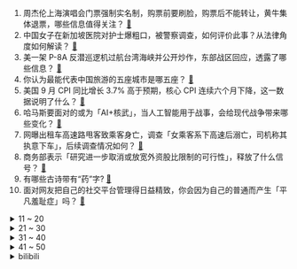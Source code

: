 1. 周杰伦上海演唱会门票强制实名制，购票前要刷脸，购票后不能转让，黄牛集体退票，哪些信息值得关注？ [:link:](https://www.zhihu.com/question/625766299)
2. 中国女子在新加坡医院对护士爆粗口，被警察调查，如何评价此事？从法律角度如何解读？ [:link:](https://www.zhihu.com/question/625744749)
3. 美一架 P-8A 反潜巡逻机过航台湾海峡并公开炒作，东部战区回应，透露了哪些信息？ [:link:](https://www.zhihu.com/question/625776756)
4. 你认为最能代表中国旅游的五座城市是哪五座？ [:link:](https://www.zhihu.com/question/617538051)
5. 美国 9 月 CPI 同比增长 3.7% 高于预期，核心 CPI 连续六个月下降，这一数据说明了什么？ [:link:](https://www.zhihu.com/question/625862851)
6. 哈马斯要面对的或为「AI+核武」，当人工智能用于战事，会给现代战争带来哪些变化？ [:link:](https://www.zhihu.com/question/625789165)
7. 网曝出租车高速路甩客致乘客身亡，调查「女乘客系下高速后溺亡，司机称其执意下车」，后续调查情况如何？ [:link:](https://www.zhihu.com/question/625756667)
8. 商务部表示「研究进一步取消或放宽外资股比限制的可行性」，释放了什么信号？ [:link:](https://www.zhihu.com/question/625792908)
9. 有哪些古诗带有“药”字? [:link:](https://www.zhihu.com/question/625758160)
10. 面对网友把自己的社交平台管理得日益精致，你会因为自己的普通而产生「平凡羞耻症」吗？ [:link:](https://www.zhihu.com/question/625769736)
<details>
<summary>11 ~ 20</summary>

11. 我国去年出生人口 956 万，二孩占比 38.9 % ，三孩及以上占比15.0 %，哪些信息值得关注？ [:link:](https://www.zhihu.com/question/625777121)
12. 韩寒被曝因餐厅亏损上亿，投资人称餐厅名气响但餐品太难吃，自己亏损上千万，具体情况如何？ [:link:](https://www.zhihu.com/question/625753258)
13. 「阿根廷特朗普」鼓吹美元化，比索暴跌，一美元可兑 1050 比索，被批焚烧国家博选票，如何看待此事？ [:link:](https://www.zhihu.com/question/625749892)
14. 六千人民币够在日本玩一星期吗? [:link:](https://www.zhihu.com/question/624777236)
15. 你认为最好吃的面条是什么？ [:link:](https://www.zhihu.com/question/618729853)
16. 最近刚换了4070ti，但是游戏掉帧更严重了。请问我这套配置哪里出了问题？ [:link:](https://www.zhihu.com/question/622481932)
17. 如何评价正面连接的文章《电子竞技不相信女性》？阻碍女性电子竞技的原因到底是什么? [:link:](https://www.zhihu.com/question/625757916)
18. 最新研究显示，低学历男性终身不婚率或继续走高，如何评价这一判断？将带来哪些影响？ [:link:](https://www.zhihu.com/question/625743753)
19. 以负债一亿为代价获得《Dota/Dota2》的一件装备，选哪个不亏？ [:link:](https://www.zhihu.com/question/548024294)
20. 拼多多上 iphone 15 系列比官网便宜了 500 元起，可以放心买吗？ [:link:](https://www.zhihu.com/question/625614092)
</details>
<details>
<summary>21 ~ 30</summary>

21. E 人和 I 人在运动健身方式偏好上有哪些不同？ [:link:](https://www.zhihu.com/question/623675592)
22. 如何评价《崩坏：星穹铁道》镜流的角色塑造？ [:link:](https://www.zhihu.com/question/625441787)
23. 大多数人庸庸碌碌一生，一事无成的本质是什么 ？ [:link:](https://www.zhihu.com/question/625753739)
24. 学生时期参与运动会的经历，对你现在的运动健身习惯有哪些积极影响？ [:link:](https://www.zhihu.com/question/622740555)
25. 秋天到户外运动健身，有哪些注意事项？ [:link:](https://www.zhihu.com/question/622740532)
26. 为什么《黄鹤楼》能让连李白为此搁笔？ [:link:](https://www.zhihu.com/question/562518835)
27. 想要跳槽一般提前多久投递简历是比较合适的？ [:link:](https://www.zhihu.com/question/622554257)
28. 当 HR 问你目前拿到哪几个 offer ，该如何回答才合适？ [:link:](https://www.zhihu.com/question/622555726)
29. 汇金公司增持四大行，银行股集体高开，瑞丰银行涨停，哪些信息值得关注？ [:link:](https://www.zhihu.com/question/625752577)
30. 《大宅门》导演郭宝昌离世，享年 83 岁，对他及他的作品你有哪些印象？ [:link:](https://www.zhihu.com/question/625785565)
</details>
<details>
<summary>31 ~ 40</summary>

31. 如何评价《一人之下》漫画 643（682）话？ [:link:](https://www.zhihu.com/question/625879568)
32. 为什么口碑不错的《好像也没那么热血沸腾》票房不如预期，是因为开心麻花口碑崩塌导致的吗？ [:link:](https://www.zhihu.com/question/625102836)
33. 南方人习惯靠一身正气抗过冬天，不愿意开空调制暖的背后有哪些原因？ [:link:](https://www.zhihu.com/question/625627760)
34. 商朝甲骨文为啥没有传承下去，反而淹没在历史的长河中？ [:link:](https://www.zhihu.com/question/625062993)
35. 外媒报道「西方盟友派遣的外国雇佣军正离开乌克兰，赴以色列作战」，这将对作战双方产生什么影响？ [:link:](https://www.zhihu.com/question/625778284)
36. 你和你的遗憾和解了吗？ [:link:](https://www.zhihu.com/question/613194766)
37. 公路车真的不推荐装车撑吗? [:link:](https://www.zhihu.com/question/621792480)
38. 欧盟外长称「绝大多数欧盟国家支持与巴勒斯坦继续合作，以色列有些决定违反国际法」，如何解读这一表态？ [:link:](https://www.zhihu.com/question/625587121)
39. 注意缺陷多动障碍「ADHD」是不是真的学习能力差？ [:link:](https://www.zhihu.com/question/616706494)
40. 巴以冲突令韩国担心朝鲜突袭，韩防长称将推进《九一九军事协议》终止，如何解读其表态？ [:link:](https://www.zhihu.com/question/625617408)
</details>
<details>
<summary>41 ~ 50</summary>

41. 如果化妆包里只能放三种，你的必备品是什么？ [:link:](https://www.zhihu.com/question/624478667)
42. 平衡运动与工作，有哪些足不出户也能享受运动带来的快感的方法？ [:link:](https://www.zhihu.com/question/622160112)
43. 沙特王储和伊朗总统复交后首次通话，讨论巴以冲突，透露了哪些信息？ [:link:](https://www.zhihu.com/question/625744453)
44. 哪种航天器推进系统，最有可能率先实现星际远航？ [:link:](https://www.zhihu.com/question/624973831)
45. 蜜雪冰城写偷餐警告引发热议，专家称两年偷外卖三次或有「坐牢」风险，该如何治理这些偷外卖行为？ [:link:](https://www.zhihu.com/question/625752679)
46. 《鹿鼎记》的顾炎武、吕留良、黄宗羲，为什么给人一种成事不足败事有余的感觉 ？ [:link:](https://www.zhihu.com/question/625509918)
47. 现在的年轻人为什么越来越喜欢吃宵夜？ [:link:](https://www.zhihu.com/question/625766193)
48. 你最快乐的时候是人生的哪个时期？ [:link:](https://www.zhihu.com/question/622868642)
49. 简历中的自我介绍应该如何写，才能引起招聘企业的兴趣？ [:link:](https://www.zhihu.com/question/622554063)
50. 鱼雷在二战时就已经用烂了，为啥到现在也只有九国能造？ [:link:](https://www.zhihu.com/question/625014488)
</details><details>
<summary>bilibili</summary>

</details>